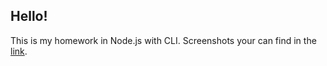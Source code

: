 ## Hello!
This is my homework in Node.js with CLI.
Screenshots your can find in the [link](https://monosnap.com/list/632d7b09b93a4694e3e58564).

